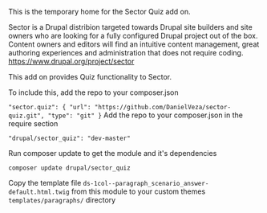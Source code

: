 This is the temporary home for the Sector Quiz add on.

Sector is a Drupal distribion targeted towards Drupal site builders and site owners who are looking for a fully 
configured Drupal project out of the box. 
Content owners and editors will find an intuitive content management, great authoring experiences and administration 
that does not require coding. https://www.drupal.org/project/sector

This add on provides Quiz functionality to Sector.

To include this, add the repo to your composer.json

`
"sector.quiz": {
     "url": "https://github.com/DanielVeza/sector-quiz.git",
     "type": "git"
 }
 `
Add the repo to your composer.json in the require section

`"drupal/sector_quiz": "dev-master"`

Run composer update to get the module and it's dependencies

`composer update drupal/sector_quiz`

Copy the template file `ds-1col--paragraph_scenario_answer-default.html.twig` from this module to your custom themes 
`templates/paragraphs/` directory
